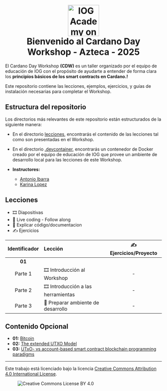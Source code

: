 <h1 align="center">
  <br>
  <a href="https://www.youtube.com/@iogacademy"><img src="https://ucarecdn.com/288e5001-d93e-4081-976b-0c6f72cc077e/iohksymbolbig.jpg" alt="IOG Academy on YouTube" width="100"></a>
  <br>
  Bienvenido al Cardano Day Workshop - Azteca - 2025
  <br>
</h1>

El Cardano Day Workshop **(CDW)** es un taller organizado por el equipo de educación de IOG con el propósito de ayudarte a entender de forma clara los **principios básicos de los smart contracts en Cardano.!**

Este repositorio contiene las lecciones, ejemplos, ejercicios, y guías de instalación
necesarias para completar el Workshop.

## Estructura del repositorio

Los directorios más relevantes de este repositorio están estructurados de la siguiente manera:

- En el directorio [lecciones](lecciones/), encontrarás el contenido de las lecciones tal
  como son presentadas en el Workshop.

- En el directorio [.devcontainer](.devcontainer/), encontrarás un contenedor de Docker
  creado por el equipo de educación de IOG que provee un ambiente de desarrollo local
  para las lecciones de este Workshop.

- **Instructores:**
  - [Antonio Ibarra](email:antonio.ibarra@iohk.io)
  - [Karina Lopez](email:karina.lopez@iohk.io)

## Lecciones

- 🎞️ Diapositivas
- 👣 Live coding - Follow along
- 👀 Explicar código/documentacion
- ✍️ Ejercicios


| Identificador | Lección                               |  ✍️ Ejercicios/Proyecto |
|:-------------:|:--------------------------------------|:----------------------:|
| **01**    |                                       |                        | 
| Parte 1       | 🎞️ Introducción al Workshop              |          -             |        
| Parte 2       | 🎞️ Introducción a las herramientas    |          -             |        
| Parte 3       | 👣 Preparar ambiente de desarrollo    |          -             |        
 

## Contenido Opcional

- **01:** [Bitcoin](https://bitcoin.org/bitcoin.pdf)
- **02:** [The extended UTXO Model](https://api.zotero.org/groups/478201/items/T24L95MI/file/view?key=PnpP8O1NApZMMF0LVNh7I4I5)
- **03:** [UTxO- vs account-based smart contract blockchain programming paradigms](https://arxiv.org/pdf/2003.14271)
---

Este trabajo está licenciado bajo la licencia
[Creative Commons Attribution 4.0 International License](http://creativecommons.org/licenses/by/4.0/).

<figure><img src="https://i.creativecommons.org/l/by/4.0/88x31.png" alt="Creative Commons License BY 4.0"></figure>
